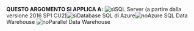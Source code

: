 <Token>**QUESTO ARGOMENTO SI APPLICA A:** ![sì](media/yes.png)SQL Server (a partire dalla versione 2016 SP1 CU2)![sì](media/no.png)Database SQL di Azure![no](media/no.png)Azure SQL Data Warehouse ![no](media/no.png)Parallel Data Warehouse </Token>

